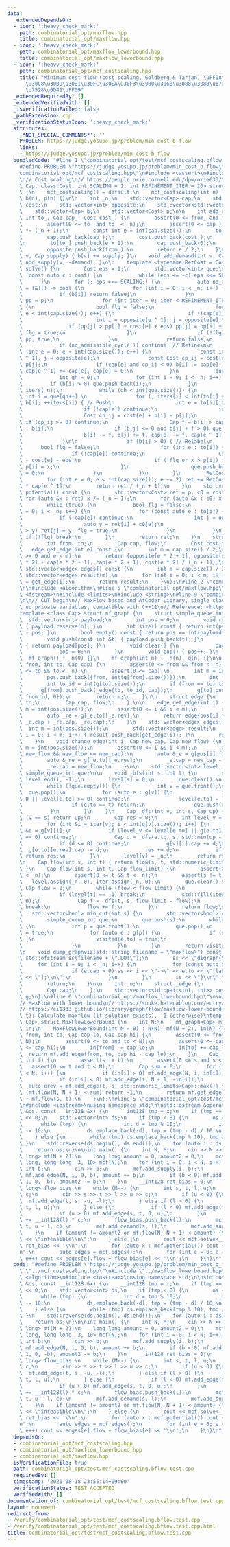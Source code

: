 ```yaml
---
data:
  _extendedDependsOn:
  - icon: ':heavy_check_mark:'
    path: combinatorial_opt/maxflow.hpp
    title: combinatorial_opt/maxflow.hpp
  - icon: ':heavy_check_mark:'
    path: combinatorial_opt/maxflow_lowerbound.hpp
    title: combinatorial_opt/maxflow_lowerbound.hpp
  - icon: ':heavy_check_mark:'
    path: combinatorial_opt/mcf_costscaling.hpp
    title: "Minimum cost flow (cost scaling, Goldberg & Tarjan) \uFF08\u30B3\u30B9\
      \u30C8\u30B9\u30B1\u30FC\u30EA\u30F3\u30B0\u306B\u3088\u308B\u6700\u5C0F\u8CBB\
      \u7528\u6D41\uFF09"
  _extendedRequiredBy: []
  _extendedVerifiedWith: []
  _isVerificationFailed: false
  _pathExtension: cpp
  _verificationStatusIcon: ':heavy_check_mark:'
  attributes:
    '*NOT_SPECIAL_COMMENTS*': ''
    PROBLEM: https://judge.yosupo.jp/problem/min_cost_b_flow
    links:
    - https://judge.yosupo.jp/problem/min_cost_b_flow
  bundledCode: "#line 1 \"combinatorial_opt/test/mcf_costscaling.bflow.test.cpp\"\n\
    #define PROBLEM \"https://judge.yosupo.jp/problem/min_cost_b_flow\"\n#line 2 \"\
    combinatorial_opt/mcf_costscaling.hpp\"\n#include <cassert>\n#include <vector>\n\
    \n// Cost scaling\n// https://people.orie.cornell.edu/dpw/orie633/\ntemplate <class\
    \ Cap, class Cost, int SCALING = 1, int REFINEMENT_ITER = 20> struct mcf_costscaling\
    \ {\n    mcf_costscaling() = default;\n    mcf_costscaling(int n) : _n(n), to(n),\
    \ b(n), p(n) {}\n\n    int _n;\n    std::vector<Cap> cap;\n    std::vector<Cost>\
    \ cost;\n    std::vector<int> opposite;\n    std::vector<std::vector<int>> to;\n\
    \    std::vector<Cap> b;\n    std::vector<Cost> p;\n\n    int add_edge(int from_,\
    \ int to_, Cap cap_, Cost cost_) {\n        assert(0 <= from_ and from_ < _n);\n\
    \        assert(0 <= to_ and to_ < _n);\n        assert(0 <= cap_);\n        cost_\
    \ *= (_n + 1);\n        const int e = int(cap.size());\n        to[from_].push_back(e);\n\
    \        cap.push_back(cap_);\n        cost.push_back(cost_);\n        opposite.push_back(to_);\n\
    \n        to[to_].push_back(e + 1);\n        cap.push_back(0);\n        cost.push_back(-cost_);\n\
    \        opposite.push_back(from_);\n        return e / 2;\n    }\n    void add_supply(int\
    \ v, Cap supply) { b[v] += supply; }\n    void add_demand(int v, Cap demand) {\
    \ add_supply(v, -demand); }\n\n    template <typename RetCost = Cost> RetCost\
    \ solve() {\n        Cost eps = 1;\n        std::vector<int> que;\n        for\
    \ (const auto c : cost) {\n            while (eps <= -c) eps <<= SCALING;\n  \
    \      }\n        for (; eps >>= SCALING;) {\n            auto no_admissible_cycle\
    \ = [&]() -> bool {\n                for (int i = 0; i < _n; i++) {\n        \
    \            if (b[i]) return false;\n                }\n                std::vector<Cost>\
    \ pp = p;\n                for (int iter = 0; iter < REFINEMENT_ITER; iter++)\
    \ {\n                    bool flg = false;\n                    for (int e = 0;\
    \ e < int(cap.size()); e++) {\n                        if (!cap[e]) continue;\n\
    \                        int i = opposite[e ^ 1], j = opposite[e];\n         \
    \               if (pp[j] > pp[i] + cost[e] + eps) pp[j] = pp[i] + cost[e] + eps,\
    \ flg = true;\n                    }\n                    if (!flg) return p =\
    \ pp, true;\n                }\n                return false;\n            };\n\
    \            if (no_admissible_cycle()) continue; // Refine\n\n            for\
    \ (int e = 0; e < int(cap.size()); e++) {\n                const int i = opposite[e\
    \ ^ 1], j = opposite[e];\n                const Cost cp_ij = cost[e] + p[i] -\
    \ p[j];\n                if (cap[e] and cp_ij < 0) b[i] -= cap[e], b[j] += cap[e],\
    \ cap[e ^ 1] += cap[e], cap[e] = 0;\n            }\n            que.clear();\n\
    \            int qh = 0;\n            for (int i = 0; i < _n; i++) {\n       \
    \         if (b[i] > 0) que.push_back(i);\n            }\n            std::vector<int>\
    \ iters(_n);\n            while (qh < int(que.size())) {\n                const\
    \ int i = que[qh++];\n                for (; iters[i] < int(to[i].size()) and\
    \ b[i]; ++iters[i]) { // Push\n                    int e = to[i][iters[i]];\n\
    \                    if (!cap[e]) continue;\n                    int j = opposite[e];\n\
    \                    Cost cp_ij = cost[e] + p[i] - p[j];\n                   \
    \ if (cp_ij >= 0) continue;\n                    Cap f = b[i] > cap[e] ? cap[e]\
    \ : b[i];\n                    if (b[j] <= 0 and b[j] + f > 0) que.push_back(j);\n\
    \                    b[i] -= f, b[j] += f, cap[e] -= f, cap[e ^ 1] += f;\n   \
    \             }\n\n                if (b[i] > 0) { // Relabel\n              \
    \      bool flg = false;\n                    for (int e : to[i]) {\n        \
    \                if (!cap[e]) continue;\n                        Cost x = p[opposite[e]]\
    \ - cost[e] - eps;\n                        if (!flg or x > p[i]) flg = true,\
    \ p[i] = x;\n                    }\n                    que.push_back(i), iters[i]\
    \ = 0;\n                }\n            }\n        }\n        RetCost ret = 0;\n\
    \        for (int e = 0; e < int(cap.size()); e += 2) ret += RetCost(cost[e])\
    \ * cap[e ^ 1];\n        return ret / (_n + 1);\n    }\n    std::vector<Cost>\
    \ potential() const {\n        std::vector<Cost> ret = p, c0 = cost;\n       \
    \ for (auto &x : ret) x /= (_n + 1);\n        for (auto &x : c0) x /= (_n + 1);\n\
    \        while (true) {\n            bool flg = false;\n            for (int i\
    \ = 0; i < _n; i++) {\n                for (const auto e : to[i]) {\n        \
    \            if (!cap[e]) continue;\n                    int j = opposite[e];\n\
    \                    auto y = ret[i] + c0[e];\n                    if (ret[j]\
    \ > y) ret[j] = y, flg = true;\n                }\n            }\n           \
    \ if (!flg) break;\n        }\n        return ret;\n    }\n    struct edge {\n\
    \        int from, to;\n        Cap cap, flow;\n        Cost cost;\n    };\n \
    \   edge get_edge(int e) const {\n        int m = cap.size() / 2;\n        assert(e\
    \ >= 0 and e < m);\n        return {opposite[e * 2 + 1], opposite[e * 2], cap[e\
    \ * 2] + cap[e * 2 + 1], cap[e * 2 + 1], cost[e * 2] / (_n + 1)};\n    }\n   \
    \ std::vector<edge> edges() const {\n        int m = cap.size() / 2;\n       \
    \ std::vector<edge> result(m);\n        for (int i = 0; i < m; i++) result[i]\
    \ = get_edge(i);\n        return result;\n    }\n};\n#line 2 \"combinatorial_opt/maxflow.hpp\"\
    \n\n#include <algorithm>\n#line 5 \"combinatorial_opt/maxflow.hpp\"\n#include\
    \ <fstream>\n#include <limits>\n#include <string>\n#line 9 \"combinatorial_opt/maxflow.hpp\"\
    \n\n// CUT begin\n// MaxFlow based and AtCoder Library, single class, no namespace,\
    \ no private variables, compatible with C++11\n// Reference: <https://atcoder.github.io/ac-library/production/document_ja/maxflow.html>\n\
    template <class Cap> struct mf_graph {\n    struct simple_queue_int {\n      \
    \  std::vector<int> payload;\n        int pos = 0;\n        void reserve(int n)\
    \ { payload.reserve(n); }\n        int size() const { return int(payload.size())\
    \ - pos; }\n        bool empty() const { return pos == int(payload.size()); }\n\
    \        void push(const int &t) { payload.push_back(t); }\n        int &front()\
    \ { return payload[pos]; }\n        void clear() {\n            payload.clear();\n\
    \            pos = 0;\n        }\n        void pop() { pos++; }\n    };\n\n  \
    \  mf_graph() : _n(0) {}\n    mf_graph(int n) : _n(n), g(n) {}\n\n    int add_edge(int\
    \ from, int to, Cap cap) {\n        assert(0 <= from && from < _n);\n        assert(0\
    \ <= to && to < _n);\n        assert(0 <= cap);\n        int m = int(pos.size());\n\
    \        pos.push_back({from, int(g[from].size())});\n        int from_id = int(g[from].size());\n\
    \        int to_id = int(g[to].size());\n        if (from == to) to_id++;\n  \
    \      g[from].push_back(_edge{to, to_id, cap});\n        g[to].push_back(_edge{from,\
    \ from_id, 0});\n        return m;\n    }\n\n    struct edge {\n        int from,\
    \ to;\n        Cap cap, flow;\n    };\n\n    edge get_edge(int i) {\n        int\
    \ m = int(pos.size());\n        assert(0 <= i && i < m);\n        auto _e = g[pos[i].first][pos[i].second];\n\
    \        auto _re = g[_e.to][_e.rev];\n        return edge{pos[i].first, _e.to,\
    \ _e.cap + _re.cap, _re.cap};\n    }\n    std::vector<edge> edges() {\n      \
    \  int m = int(pos.size());\n        std::vector<edge> result;\n        for (int\
    \ i = 0; i < m; i++) { result.push_back(get_edge(i)); }\n        return result;\n\
    \    }\n    void change_edge(int i, Cap new_cap, Cap new_flow) {\n        int\
    \ m = int(pos.size());\n        assert(0 <= i && i < m);\n        assert(0 <=\
    \ new_flow && new_flow <= new_cap);\n        auto &_e = g[pos[i].first][pos[i].second];\n\
    \        auto &_re = g[_e.to][_e.rev];\n        _e.cap = new_cap - new_flow;\n\
    \        _re.cap = new_flow;\n    }\n\n    std::vector<int> level, iter;\n   \
    \ simple_queue_int que;\n\n    void _bfs(int s, int t) {\n        std::fill(level.begin(),\
    \ level.end(), -1);\n        level[s] = 0;\n        que.clear();\n        que.push(s);\n\
    \        while (!que.empty()) {\n            int v = que.front();\n          \
    \  que.pop();\n            for (auto e : g[v]) {\n                if (e.cap ==\
    \ 0 || level[e.to] >= 0) continue;\n                level[e.to] = level[v] + 1;\n\
    \                if (e.to == t) return;\n                que.push(e.to);\n   \
    \         }\n        }\n    }\n    Cap _dfs(int v, int s, Cap up) {\n        if\
    \ (v == s) return up;\n        Cap res = 0;\n        int level_v = level[v];\n\
    \        for (int &i = iter[v]; i < int(g[v].size()); i++) {\n            _edge\
    \ &e = g[v][i];\n            if (level_v <= level[e.to] || g[e.to][e.rev].cap\
    \ == 0) continue;\n            Cap d = _dfs(e.to, s, std::min(up - res, g[e.to][e.rev].cap));\n\
    \            if (d <= 0) continue;\n            g[v][i].cap += d;\n          \
    \  g[e.to][e.rev].cap -= d;\n            res += d;\n            if (res == up)\
    \ return res;\n        }\n        level[v] = _n;\n        return res;\n    }\n\
    \n    Cap flow(int s, int t) { return flow(s, t, std::numeric_limits<Cap>::max());\
    \ }\n    Cap flow(int s, int t, Cap flow_limit) {\n        assert(0 <= s && s\
    \ < _n);\n        assert(0 <= t && t < _n);\n        assert(s != t);\n\n     \
    \   level.assign(_n, 0), iter.assign(_n, 0);\n        que.clear();\n\n       \
    \ Cap flow = 0;\n        while (flow < flow_limit) {\n            _bfs(s, t);\n\
    \            if (level[t] == -1) break;\n            std::fill(iter.begin(), iter.end(),\
    \ 0);\n            Cap f = _dfs(t, s, flow_limit - flow);\n            if (!f)\
    \ break;\n            flow += f;\n        }\n        return flow;\n    }\n\n \
    \   std::vector<bool> min_cut(int s) {\n        std::vector<bool> visited(_n);\n\
    \        simple_queue_int que;\n        que.push(s);\n        while (!que.empty())\
    \ {\n            int p = que.front();\n            que.pop();\n            visited[p]\
    \ = true;\n            for (auto e : g[p]) {\n                if (e.cap && !visited[e.to])\
    \ {\n                    visited[e.to] = true;\n                    que.push(e.to);\n\
    \                }\n            }\n        }\n        return visited;\n    }\n\
    \n    void dump_graphviz(std::string filename = \"maxflow\") const {\n       \
    \ std::ofstream ss(filename + \".DOT\");\n        ss << \"digraph{\\n\";\n   \
    \     for (int i = 0; i < _n; i++) {\n            for (const auto &e : g[i]) {\n\
    \                if (e.cap > 0) ss << i << \"->\" << e.to << \"[label=\" << e.cap\
    \ << \"];\\n\";\n            }\n        }\n        ss << \"}\\n\";\n        ss.close();\n\
    \        return;\n    }\n\n    int _n;\n    struct _edge {\n        int to, rev;\n\
    \        Cap cap;\n    };\n    std::vector<std::pair<int, int>> pos;\n    std::vector<std::vector<_edge>>\
    \ g;\n};\n#line 6 \"combinatorial_opt/maxflow_lowerbound.hpp\"\n\n// CUT begin\n\
    // MaxFlow with lower bound\n// https://snuke.hatenablog.com/entry/2016/07/10/043918\n\
    // https://ei1333.github.io/library/graph/flow/maxflow-lower-bound.cpp\n// flush(s,\
    \ t): Calculate maxflow (if solution exists), -1 (otherwise)\ntemplate <typename\
    \ Cap> struct MaxFlowLowerBound {\n    int N;\n    mf_graph<Cap> mf;\n    std::vector<Cap>\
    \ in;\n    MaxFlowLowerBound(int N = 0) : N(N), mf(N + 2), in(N) {}\n    int add_edge(int\
    \ from, int to, Cap cap_lo, Cap cap_hi) {\n        assert(0 <= from and from <\
    \ N);\n        assert(0 <= to and to < N);\n        assert(0 <= cap_lo and cap_lo\
    \ <= cap_hi);\n        in[from] -= cap_lo;\n        in[to] += cap_lo;\n      \
    \  return mf.add_edge(from, to, cap_hi - cap_lo);\n    }\n    Cap flow(int s,\
    \ int t) {\n        assert(s != t);\n        assert(0 <= s and s < N);\n     \
    \   assert(0 <= t and t < N);\n        Cap sum = 0;\n        for (int i = 0; i\
    \ < N; i++) {\n            if (in[i] > 0) mf.add_edge(N, i, in[i]), sum += in[i];\n\
    \            if (in[i] < 0) mf.add_edge(i, N + 1, -in[i]);\n        }\n      \
    \  auto erev = mf.add_edge(t, s, std::numeric_limits<Cap>::max());\n        if\
    \ (mf.flow(N, N + 1) < sum) return -1;\n        return mf.get_edge(erev).flow\
    \ + mf.flow(s, t);\n    }\n};\n#line 5 \"combinatorial_opt/test/mcf_costscaling.bflow.test.cpp\"\
    \n#include <iostream>\nusing namespace std;\n\nstd::ostream &operator<<(std::ostream\
    \ &os, const __int128 &x) {\n    __int128 tmp = x;\n    if (tmp == 0) return os\
    \ << 0;\n    std::vector<int> ds;\n    if (tmp < 0) {\n        os << '-';\n  \
    \      while (tmp) {\n            int d = tmp % 10;\n            if (d > 0) d\
    \ -= 10;\n            ds.emplace_back(-d), tmp = (tmp - d) / 10;\n        }\n\
    \    } else {\n        while (tmp) ds.emplace_back(tmp % 10), tmp /= 10;\n   \
    \ }\n    std::reverse(ds.begin(), ds.end());\n    for (auto i : ds) os << i;\n\
    \    return os;\n}\n\nint main() {\n    int N, M;\n    cin >> N >> M;\n    MaxFlowLowerBound<long\
    \ long> mf(N + 2);\n    long long amount = 0, amount2 = 0;\n    mcf_costscaling<long\
    \ long, long long, 3, 10> mcf(N);\n    for (int i = 0; i < N; i++) {\n       \
    \ int b;\n        cin >> b;\n        mcf.add_supply(i, b);\n        if (b > 0)\
    \ mf.add_edge(N, i, 0, b), amount += b;\n        if (b < 0) mf.add_edge(i, N +\
    \ 1, 0, -b), amount2 -= b;\n    }\n    __int128 ret_bias = 0;\n    vector<long\
    \ long> flow_bias;\n    while (M--) {\n        int s, t, l, u;\n        long long\
    \ c;\n        cin >> s >> t >> l >> u >> c;\n        if (u < 0) {\n          \
    \  mf.add_edge(t, s, -u, -l);\n        } else if (l > 0) {\n            mf.add_edge(s,\
    \ t, l, u);\n        } else {\n            if (l < 0) mf.add_edge(t, s, 0, -l);\n\
    \            if (u > 0) mf.add_edge(s, t, 0, u);\n        }\n        ret_bias\
    \ += __int128(l) * c;\n        flow_bias.push_back(l);\n        mcf.add_edge(s,\
    \ t, u - l, c);\n        mcf.add_demand(s, l);\n        mcf.add_supply(t, l);\n\
    \    }\n    if (amount != amount2 or mf.flow(N, N + 1) < amount) {\n        cout\
    \ << \"infeasible\\n\";\n    } else {\n        cout << mcf.solve<__int128>() +\
    \ ret_bias << '\\n';\n        for (auto x : mcf.potential()) cout << x << '\\\
    n';\n        auto edges = mcf.edges();\n        for (int e = 0; e < int(edges.size());\
    \ e++) cout << edges[e].flow + flow_bias[e] << '\\n';\n    }\n}\n"
  code: "#define PROBLEM \"https://judge.yosupo.jp/problem/min_cost_b_flow\"\n#include\
    \ \"../mcf_costscaling.hpp\"\n#include \"../maxflow_lowerbound.hpp\"\n#include\
    \ <algorithm>\n#include <iostream>\nusing namespace std;\n\nstd::ostream &operator<<(std::ostream\
    \ &os, const __int128 &x) {\n    __int128 tmp = x;\n    if (tmp == 0) return os\
    \ << 0;\n    std::vector<int> ds;\n    if (tmp < 0) {\n        os << '-';\n  \
    \      while (tmp) {\n            int d = tmp % 10;\n            if (d > 0) d\
    \ -= 10;\n            ds.emplace_back(-d), tmp = (tmp - d) / 10;\n        }\n\
    \    } else {\n        while (tmp) ds.emplace_back(tmp % 10), tmp /= 10;\n   \
    \ }\n    std::reverse(ds.begin(), ds.end());\n    for (auto i : ds) os << i;\n\
    \    return os;\n}\n\nint main() {\n    int N, M;\n    cin >> N >> M;\n    MaxFlowLowerBound<long\
    \ long> mf(N + 2);\n    long long amount = 0, amount2 = 0;\n    mcf_costscaling<long\
    \ long, long long, 3, 10> mcf(N);\n    for (int i = 0; i < N; i++) {\n       \
    \ int b;\n        cin >> b;\n        mcf.add_supply(i, b);\n        if (b > 0)\
    \ mf.add_edge(N, i, 0, b), amount += b;\n        if (b < 0) mf.add_edge(i, N +\
    \ 1, 0, -b), amount2 -= b;\n    }\n    __int128 ret_bias = 0;\n    vector<long\
    \ long> flow_bias;\n    while (M--) {\n        int s, t, l, u;\n        long long\
    \ c;\n        cin >> s >> t >> l >> u >> c;\n        if (u < 0) {\n          \
    \  mf.add_edge(t, s, -u, -l);\n        } else if (l > 0) {\n            mf.add_edge(s,\
    \ t, l, u);\n        } else {\n            if (l < 0) mf.add_edge(t, s, 0, -l);\n\
    \            if (u > 0) mf.add_edge(s, t, 0, u);\n        }\n        ret_bias\
    \ += __int128(l) * c;\n        flow_bias.push_back(l);\n        mcf.add_edge(s,\
    \ t, u - l, c);\n        mcf.add_demand(s, l);\n        mcf.add_supply(t, l);\n\
    \    }\n    if (amount != amount2 or mf.flow(N, N + 1) < amount) {\n        cout\
    \ << \"infeasible\\n\";\n    } else {\n        cout << mcf.solve<__int128>() +\
    \ ret_bias << '\\n';\n        for (auto x : mcf.potential()) cout << x << '\\\
    n';\n        auto edges = mcf.edges();\n        for (int e = 0; e < int(edges.size());\
    \ e++) cout << edges[e].flow + flow_bias[e] << '\\n';\n    }\n}\n"
  dependsOn:
  - combinatorial_opt/mcf_costscaling.hpp
  - combinatorial_opt/maxflow_lowerbound.hpp
  - combinatorial_opt/maxflow.hpp
  isVerificationFile: true
  path: combinatorial_opt/test/mcf_costscaling.bflow.test.cpp
  requiredBy: []
  timestamp: '2021-08-18 23:55:14+09:00'
  verificationStatus: TEST_ACCEPTED
  verifiedWith: []
documentation_of: combinatorial_opt/test/mcf_costscaling.bflow.test.cpp
layout: document
redirect_from:
- /verify/combinatorial_opt/test/mcf_costscaling.bflow.test.cpp
- /verify/combinatorial_opt/test/mcf_costscaling.bflow.test.cpp.html
title: combinatorial_opt/test/mcf_costscaling.bflow.test.cpp
---
```

